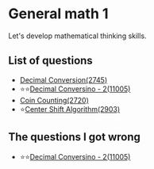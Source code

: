 General math 1
================
Let's develop mathematical thinking skills.

List of questions
-------------------

- [Decimal Conversion(2745)](https://github.com/yoru4890/coding_test/blob/main/baekjoon/general_math_1/2745.md)
- ⭐⭐[Decimal Conversino - 2(11005)](https://github.com/yoru4890/coding_test/blob/main/baekjoon/general_math_1/11005.md)
- [Coin Counting(2720)](https://github.com/yoru4890/coding_test/blob/main/baekjoon/general_math_1/2720.md)
- ⭐[Center Shift Algorithm(2903)](https://github.com/yoru4890/coding_test/blob/main/baekjoon/general_math_1/2903.md)

The questions I got wrong
-------------

- ⭐⭐[Decimal Conversino - 2(11005)](https://github.com/yoru4890/coding_test/blob/main/baekjoon/general_math_1/11005.md)
